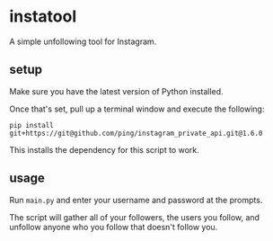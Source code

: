 # instatool
A simple unfollowing tool for Instagram.

## setup
Make sure you have the latest version of Python installed.

Once that's set, pull up a terminal window and execute the following:

`pip install git+https://git@github.com/ping/instagram_private_api.git@1.6.0`

This installs the dependency for this script to work.

## usage
Run `main.py` and enter your username and password at the prompts.

The script will gather all of your followers, the users you follow,
and unfollow anyone who you follow that doesn't follow you.